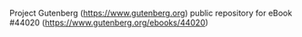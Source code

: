 Project Gutenberg (https://www.gutenberg.org) public repository for eBook #44020 (https://www.gutenberg.org/ebooks/44020)
